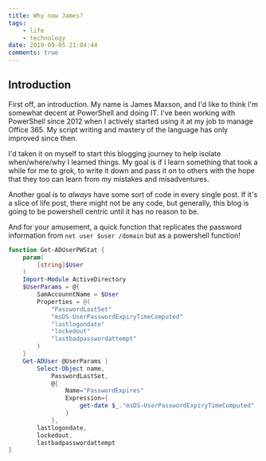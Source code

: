 ```yaml
---
title: Why now James?
tags:
    - life
    - technology
date: 2019-09-05 21:04:44
comments: true
---
```


## Introduction

First off, an introduction. My name is James Maxson, and I'd like to think I'm somewhat decent at PowerShell and doing IT. I've been working with PowerShell since 2012 when I actively started using it at my job to manage Office 365. My script writing and mastery of the language has only improved since then.

I'd taken it on myself to start this blogging journey to help isolate when/where/why I learned things. My goal is if I learn something that took a while for me to grok, to write it down and pass it on to others with the hope that they too can learn from my mistakes and misadventures.

Another goal is to _always_ have some sort of code in every single post. If it's a slice of life post, there might not be any code, but generally, this blog is going to be powershell centric until it has no reason to be.

And for your amusement, a quick function that replicates the password information from `net user $user /domain` but as a powershell function!

``` powershell
function Get-ADUserPWStat {
    param(
        [string]$User
    )
    Import-Module ActiveDirectory
    $UserParams = @{
        SamAccounntName = $User
        Properties = @(
            "PasswordLastSet"
            "msDS-UserPasswordExpiryTimeComputed"
            "lastlogondate"
            "lockedout"
            "lastbadpasswordattempt"
        )
    }
    Get-ADUser @UserParams |
        Select-Object name,
            PasswordLastSet,
            @{
                Name="PasswordExpires"
                Expression={
                    get-date $_."msDS-UserPasswordExpiryTimeComputed"
                }
            },
        lastlogondate,
        lockedout,
        lastbadpasswordattempt
}
```
